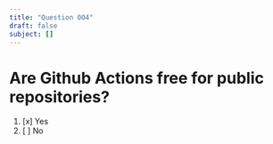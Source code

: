 ```yaml
---
title: "Question 004"
draft: false
subject: []
---
```


# Are Github Actions free for public repositories?
1. [x] Yes
1. [ ] No
